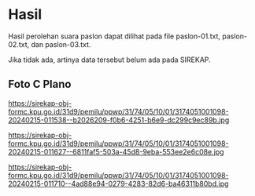 # Hasil

Hasil perolehan suara paslon dapat dilihat pada file paslon-01.txt, paslon-02.txt, dan paslon-03.txt.

Jika tidak ada, artinya data tersebut belum ada pada SIREKAP.

## Foto C Plano

https://sirekap-obj-formc.kpu.go.id/31d9/pemilu/ppwp/31/74/05/10/01/3174051001098-20240215-011538--b2026209-f0b6-4251-b6e9-dc299c9ec89b.jpg

https://sirekap-obj-formc.kpu.go.id/31d9/pemilu/ppwp/31/74/05/10/01/3174051001098-20240215-011627--6811faf5-503a-45d8-9eba-553ee2e6c08e.jpg

https://sirekap-obj-formc.kpu.go.id/31d9/pemilu/ppwp/31/74/05/10/01/3174051001098-20240215-011710--4ad88e94-0279-4283-82d6-ba46311b80bd.jpg
